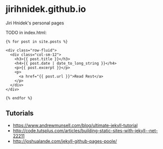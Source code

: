 jirihnidek.github.io
====================

Jiri Hnidek's personal pages

TODO in index.html:

```
{% for post in site.posts %}

<div class="row-fluid">
  <div class="col-sm-12">
    <h3>{{ post.title }}</h3>
    <h4>{{ post.date | date_to_long_string }}</h4>
    <p>{{ post.excerpt }}</p>
    <p>
      <a href="{{ post.url }}">Read Rest</a>
    </p>
  </div>
</div>

{% endfor %}
```

## Tutorials

* https://www.andrewmunsell.com/blog/ultimate-jekyll-tutorial
* http://code.tutsplus.com/articles/building-static-sites-with-jekyll--net-22211
* http://joshualande.com/jekyll-github-pages-poole/
